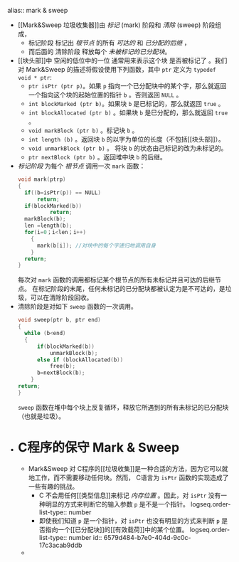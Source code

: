 alias:: mark & sweep

- [[Mark&Sweep 垃圾收集器]]由 *标记* (mark) 阶段和 *清除* (sweep) 阶段组成，
	- 标记阶段 标记出 *根节点* 的所有 *可达的* 和 *已分配的后继* ，
	- 而后面的 清除阶段 释放每个 *未被标记的已分配块*。
- [[块头部]]中 空闲的低位中的一位 通常用来表示这个块 是否被标记了 。我们对 Mark&Sweep 的描述将假设使用下列函数，其中 `ptr` 定义为 `typedef void * ptr`:
	- `ptr isPtr (ptr p)`。如果 `p` 指向一个已分配块中的某个字，那么就返回一个指向这个块的起始位置的指针 `b` 。否则返回 `NULL` 。
	- `int blockMarked (ptr b)`。如果块 `b` 是已标记的，那么就返回 `true` 。
	- `int blockAllocated (ptr b)` 。如果块 `b` 是巳分配的，那么就返回 `true` 。
	- `void markBlock (ptr b)` 。标记块 `b` 。
	- `int length (b)` 。返回块 `b` 的以字为单位的长度（不包括[[块头部]]）。
	- `void unmarkBlock (ptr b)` 。 将块 `b` 的状态由己标记的改为未标记的。
	- `ptr nextBlock (ptr b)` 。返回堆中块 `b` 的后继。
- *标记阶段* 为每个 *根节点* 调用一次 `mark` 函数：
  ``` c
  void mark(ptrp)
  {
  	if((b=isPtr(p)) == NULL)
  		return;
  	if(blockMarked(b))
        	return;
  	markBlock(b);
  	len =length(b);
  	for(i=0；i<len；i++)
      {
  		mark(b[i]); //对块中的每个字递归地调用自身
      }
  	return;
  }
  ```
  每次对 `mark` 函数的调用都标记某个根节点的所有未标记并且可达的后继节点。
  在标记阶段的末尾，任何未标记的已分配块都被认定为是不可达的，是垃圾，可以在清除阶段回收。
- 清除阶段是对如下 `sweep` 函数的一次调用。 
  ``` c
  void sweep(ptr b, ptr end)
  {
  	while (b<end) 
  	{
  		if(blockMarked(b))
  			unmarkBlock(b);
  		else if (blockAllocated(b))
  			free(b);
  		b=nextBlock(b);
      }
  return;
  }
  ```
  `sweep` 函数在堆中每个块上反复循环，释放它所遇到的所有未标记的已分配块（也就是垃圾）。
- # C程序的保守 Mark & Sweep
	- Mark&Sweep 对 C程序的[[垃圾收集]]是一种合适的方法，因为它可以就地工作，而不需要移动任何块。然而， C语言为 `isPtr` 函数的实现造成了一些有趣的挑战。
		- C 不会用任何[[类型信息]]来标记 *内存位置* 。因此，对 `isPtr` 没有一种明显的方式来判断它的输入参数 `p` 是不是一个指针。
		  logseq.order-list-type:: number
		- 即使我们知道 `p` 是一个指针，对 `isPtr` 也没有明显的方式来判断 `p` 是否指向一个[[已分配块]]的[[有效载荷]]中的某个位置。
		  logseq.order-list-type:: number
		  id:: 6579d484-b7e0-404d-9c0c-17c3acab9ddb
	-